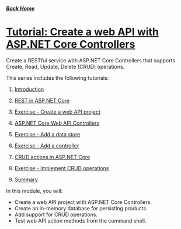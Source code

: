 ***[Back Home](https://github.com/Jocoboy/ASP.NET-Core-Tutorials)***

# [Tutorial: Create a web API with ASP.NET Core Controllers](https://docs.microsoft.com/en-us/learn/modules/build-web-api-net-core/)

Create a RESTful service with ASP.NET Core Controllers that supports Create, Read, Update, Delete (CRUD) operations.

This series includes the following tutorials:

1. [Introduction](https://docs.microsoft.com/en-us/learn/modules/build-web-api-aspnet-core/1-introduction)
2. [REST in ASP.NET Core](https://docs.microsoft.com/en-us/learn/modules/build-web-api-aspnet-core/2-what-is-rest-in-aspnet)


3. [Exercise - Create a web API project](https://docs.microsoft.com/en-us/learn/modules/build-web-api-aspnet-core/3-exercise-create-web-api)
4. [ASP.NET Core Web API Controllers](https://docs.microsoft.com/en-us/learn/modules/build-web-api-aspnet-core/4-aspnet-controllers)
5. [Exercise - Add a data store](https://docs.microsoft.com/en-us/learn/modules/build-web-api-aspnet-core/5-exercise-add-data-store)
6. [Exercise - Add a controller](https://docs.microsoft.com/en-us/learn/modules/build-web-api-aspnet-core/6-exercise-add-controller)
7. [CRUD actions in ASP.NET Core](https://docs.microsoft.com/en-us/learn/modules/build-web-api-aspnet-core/7-crud)
8. [Exercise - Implement CRUD operations](https://docs.microsoft.com/en-us/learn/modules/build-web-api-aspnet-core/8-exercise-implement-crud)
9. [Summary](https://docs.microsoft.com/en-us/learn/modules/build-web-api-aspnet-core/9-summary)

In this module, you will:

- Create a web API project with ASP.NET Core Controllers.
- Create an in-memory database for persisting products.
- Add support for CRUD operations.
- Test web API action methods from the command shell.